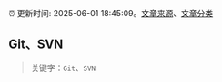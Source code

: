 :alarm_clock: 更新时间: 2025-06-01 18:45:09。[文章来源](/README.md)、[文章分类](/TAGS.md)

## Git、SVN


> 关键字：`Git`、`SVN`



